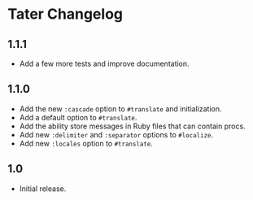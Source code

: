 # Tater Changelog

## 1.1.1

- Add a few more tests and improve documentation.


## 1.1.0

- Add the new `:cascade` option to `#translate` and initialization.
- Add a default option to `#translate`.
- Add the ability store messages in Ruby files that can contain procs.
- Add new `:delimiter` and `:separator` options to `#localize`.
- Add new `:locales` option to `#translate`.


## 1.0

- Initial release.
